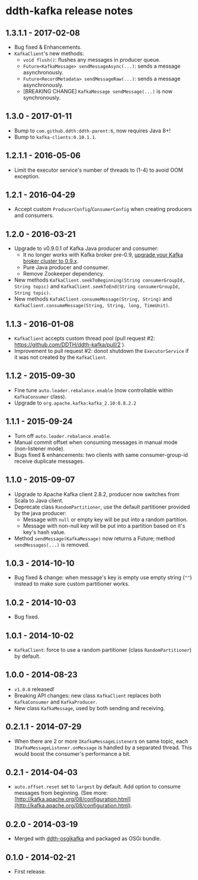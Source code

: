 ddth-kafka release notes
========================

1.3.1.1 - 2017-02-08
--------------------

- Bug fixed & Enhancements.
- `KafkaClient`'s new methods:
  - `void flush()`: flushes any messages in producer queue.
  - `Future<KafkaMessage> sendMessageAsync(...)`: sends a message asynchronously.
  - `Future<RecordMetadata> sendMessageRaw(...)`: sends a message asynchronously.
  - [BREAKING CHANGE] `KafkaMessage sendMessage(...)` is now synchronously.


1.3.0 - 2017-01-11
------------------

- Bump to `com.github.ddth:ddth-parent:6`, now requires Java 8+!
- Bump to `kafka-clients:0.10.1.1`.


1.2.1.1 - 2016-05-06
--------------------

- Limit the executor service's number of threads to (1-4) to avoid OOM exception.


1.2.1 - 2016-04-29
------------------

- Accept custom `ProducerConfig`/`ConsumerConfig` when creating producers and consumers.


1.2.0 - 2016-03-21
------------------

- Upgrade to v0.9.0.1 of Kafka Java producer and consumer:
  - It no longer works with Kafka broker pre-0.9, [upgrade your Kafka broker cluster to 0.9.x](http://kafka.apache.org/documentation.html#upgrade).
  - Pure Java producer and consumer.
  - Remove Zookeeper dependency.
- New methods `KafkaClient.seekToBeginning(String consumerGroupId, String topic)` and `KafkaClient.seekToEnd(String consumerGroupId, String topic)`.
- New methods `KafakClient.consumeMessage(String, String)` and `KafkaClient.consumeMessage(String, String, long, TimeUnit)`.


1.1.3 - 2016-01-08
------------------

- `KafkaClient` accepts custom thread pool (pull request #2: https://github.com/DDTH/ddth-kafka/pull/2 ).
- Improvement to pull request #2: donot shutdown the `ExecutorService` if it was not created by the `KafkaClient`.


1.1.2 - 2015-09-30
------------------

- Fine tune `auto.leader.rebalance.enable` (now controllable within `KafkaConsumer` class).
- Upgrade to `org.apache.kafka:kafka_2.10:0.8.2.2`


1.1.1 - 2015-09-24
------------------

- Turn off `auto.leader.rebalance.enable`.
- Manual commit offset when consuming messages in manual mode (non-listener mode).
- Bugs fixed & enhancements: two clients with same consumer-group-id receive duplicate messages.


1.1.0 - 2015-09-07
------------------

- Upgrade to Apache Kafka client 2.8.2, producer now switches from Scala to Java client.
- Deprecate class `RandomPartitioner`, use the default partitioner provided by the java producer: 
  - Message with `null` or empty key will be put into a random partition.
  - Message with non-null key will be put into a partition based on it's key's hash value.
- Method `sendMessage(KafkaMessage)` now returns a Future<KafkaMessage>; method `sendMessages(...)` is removed.


1.0.3 - 2014-10-10
------------------

- Bug fixed & change: when message's key is empty use empty string (`""`) instead to make sure custom partitioner works.


1.0.2 - 2014-10-03
------------------

- Bug fixed.


1.0.1 - 2014-10-02
------------------

- `KafkaClient`: force to use a random partitioner (class `RandomPartitioner`) by default.


1.0.0 - 2014-08-23
------------------

- `v1.0.0` released!
- Breaking API changes: new class `KafkaClient` replaces both `KafkaConsumer` and `KafkaProducer`.
- New class `KafkaMessage`, used by both sending and receiving.


0.2.1.1 - 2014-07-29
--------------------

- When there are 2 or more `IKafkaMessageListener`s on same topic, each `IKafkaMessageListener.onMessage` is handled by a separated thread. This would boost the consumer's performance a bit. 


0.2.1 - 2014-04-03
------------------

- `auto.offset.reset` set to `largest` by default. Add option to consume messages from beginning. (See more: [http://kafka.apache.org/08/configuration.html](http://kafka.apache.org/08/configuration.html).


0.2.0 - 2014-03-19
------------------

- Merged with [ddth-osgikafka](https://github.com/DDTH/ddth-osgikafka) and packaged as OSGi bundle.


0.1.0 - 2014-02-21
------------------

- First release.
